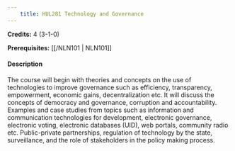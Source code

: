 ```yaml
---
    title: HUL281 Technology and Governance
---
```

**Credits:** 4 (3-1-0)



**Prerequisites:** [[/NLN101 | NLN101]]

#### Description 
The course will begin with theories and concepts on the use of technologies to improve governance such as efficiency, transparency, empowerment, economic gains, decentralization etc. It will discuss the concepts of democracy and governance, corruption and accountability. Examples and case studies from topics such as information and communication technologies for development, electronic governance, electronic voting, electronic databases (UID), web portals, community radio etc. Public-private partnerships, regulation of technology by the state, surveillance, and the role of stakeholders in the policy making process.